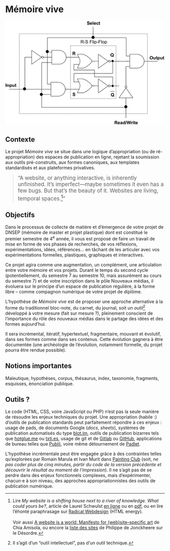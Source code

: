 # Mémoire vive

![A Binary cell (BC) for RAM memory](ram.png)

## Contexte

Le projet _Mémoire vive_ se situe dans une logique d’appropriation (ou de ré-appropriation) des espaces de publication en ligne, rejetant la soumission aux outils pré-construits, aux formes canoniques, aux templates standardisés et aux plateformes privatives.

<!--[✌ **in english**](?en)-->



> <big> “A website, or anything interactive, is inherently unfinished. It’s imperfect—maybe sometimes it even has a few bugs. But that’s the beauty of it. Websites are living, temporal spaces.[^laurel]”</big>

[^laurel]: Lire _My website is a shifting house next to a river of knowledge. What could yours be?_, article de Laurel Schwulst [en ligne](https://thecreativeindependent.com/essays/laurel-schwulst-my-website-is-a-shifting-house-next-to-a-river-of-knowledge-what-could-yours-be/) ou en [pdf](laurel-schwulst-my-website-is-a-shifting-house-next-to-a-river-of-knowledge-what-could-yours-be.pdf), ou en lire l’éhonté paraphrasage sur [Radical Webdesign](https://radicalweb.design/fr/notes/rencontres-de-lure) (HTML energy). <br><br>Voir aussi [A website is a world: Manifesto for (web)site–specific art](https://chias.website/manifesto/) de Chia Amisola, ou encore la [liste des sites](http://desordre.net/listes.htm) de Philippe de Jonckheere sur le Désordre. 



## Objectifs

Dans le processus de collecte de matière et d’émergence de votre projet de DNSEP (mémoire de master et projet plastique) dont est constitué le premier semestre de 4<sup>e</sup> année, il vous est proposé de faire un travail de mise en forme de vos phases de recherches, de vos réflexions, expérimentations, idées, références… en tâchant de les articuler avec vos expérimentations formelles, plastiques, graphiques et interactives.

Ce projet agira comme une augmentation, un complément, une articulation entre votre mémoire et vos projets. Durant le temps du second cycle (potentiellement, du semestre 7 au semestre 10, mais assurément au cours du semestre 7) et de votre inscription dans le pôle Nouveaux médias, il évoluera sur le principe d’un espace de publication régulière, à la forme libre – comme compagnon numérique de votre projet de diplôme.

L’hypothèse de  _Mémoire vive_ est de proposer une approche alternative à la forme du traditionnel bloc-note, du carnet, du journal, soit un _outil_[^outil] développé à votre mesure (fait sur mesure ?), pleinement conscient de l’importance du rôle des nouveaux médias dans le partage des idées et des formes aujourd’hui. 

[^outil]: Il s’agit d’un “outil intellectuel”, pas d’un outil technique.

Il sera incrémental, itératif, hypertextuel, fragmentaire, mouvant et évolutif, dans ses formes comme dans ses contenus. Cette évolution gagnera à être documentée (une archéologie de l’évolution, notamment formelle, du projet pourra être rendue possible).

## Notions importantes
Maïeutique, hypothèses, corpus, thésaurus, index, taxonomie, fragments, esquisses, énonciation publique.

## Outils ?

Le code (HTML, CSS, voire JavaScript ou PHP) n’est pas la seule manière de résoudre les enjeux techniques du projet. Une appropriation (habile :) d’outils de publication standards peut parfaitement répondre à ces enjeux : usage de pads, de documents Google (_docs_, _sheets_), systèmes de publication automatisés du type [blot.im](//blot.im), outils de publication bizarres tels que [hotglue.me](https://hotglue.me/) ou [txti.es](//txti.es), usage de git et de [Gitlab](https://gitlab.com/) ou [GitHub](http://github.com/), applications de bureau telles que [Publii](https://getpublii.com/), voire même détournement de [Padlet](https://esad-pyrenees.padlet.org). 

L’hypothèse incrémentale peut être engagée grâce à des contraintes telles qu’explorées par Romain Marula et Ivan Murit dans [Painting Club](http://painting-club.ivro.fr/) (soit, _ne pas coder plus de cinq minutes, partir du code de la version précédente et découvrir le résultat au moment de l’impression_). Il ne s’agit pas de se perdre dans des enjeux fonctionnels complexes, mais d’expérimenter, chacun⋅e à son niveau, des approches appropriationnistes des outils de publication numérique. 